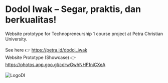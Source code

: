 # Dodol Iwak – Segar, praktis, dan berkualitas!
Website prototype for Technopreneurship 1 course project at Petra Christian University.<br><br>
See here 👉 https://petra.id/dodol_iwak<br>
Website Prototype (Showcase) 👉 https://photos.app.goo.gl/cdrwGwhNHF1niCXeA<br><br>
![LogoDI](https://user-images.githubusercontent.com/56993480/145040146-ae334f62-b7b4-46d5-9b00-0977124c382a.png)
